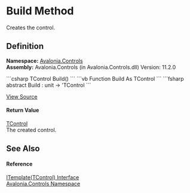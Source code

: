 # Build Method


Creates the control.



## Definition
**Namespace:** <a href="N_Avalonia_Controls">Avalonia.Controls</a>  
**Assembly:** Avalonia.Controls (in Avalonia.Controls.dll) Version: 11.2.0

<Tabs groupId="api-code-preview">
<TabItem value="csharp" label="C#">
```csharp
TControl Build()
```
</TabItem>
<TabItem value="vb" label="VB">
```vb
Function Build As TControl
```
</TabItem>
<TabItem value="fsharp" label="F#">
```fsharp
abstract Build : unit -> 'TControl 
```
</TabItem>
</Tabs>



<a href="https://github.com/AvaloniaUI/Avalonia/tree/master/src/Avalonia.Controls/Templates/ITemplate%601.cs" title="View the source code">View Source</a>



#### Return Value
<a href="T_Avalonia_Controls_ITemplate_1">TControl</a>  
The created control.

## See Also


#### Reference
<a href="T_Avalonia_Controls_ITemplate_1">ITemplate(TControl) Interface</a>  
<a href="N_Avalonia_Controls">Avalonia.Controls Namespace</a>  
